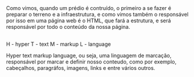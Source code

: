 ##

Como vimos, quando um prédio é contruído, o primeiro a se fazer é preparar o terreno e a infraestrutura, e como vimos também o responsável por isso em uma página web é o HTML, que fará a estrutura, e será responsável por todo o conteúdo da nossa página.

##

H - hyper 
T - text
M - markup
L - language

Hyper text markup language, ou seja, uma linguagem de marcação, responsável por marcar e definir nosso conteudo, como por exemplo, cabeçalhos, paragráfos, imagens, links e entre vários outros.

##

